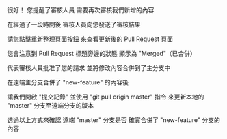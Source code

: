 很好！
您提醒了審核人員
需要再次審核我們新增的內容

在經過了一段時間後
審核人員向您發送了審核結果

請您點擊重新整理頁面按鈕
來查看更新後的 Pull Request 頁面

您會注意到 Pull Request 標題旁邊的狀態
顯示為 "Merged"（已合併）

代表審核人員批准了您的請求
並將修改內容合併到了主分支中

在遠端主分支合併了 "new-feature" 的內容後

讓我們開啟 "提交記錄"
並使用 "git pull origin master" 指令
來更新本地的 "master" 分支至遠端分支的版本

透過以上方式來確認
遠端 "master" 分支是否
確實合併了 "new-feature" 分支的內容
